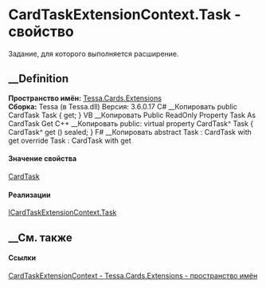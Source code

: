 # CardTaskExtensionContext.Task - свойство
Задание, для которого выполняется расширение.
##  __Definition
 **Пространство имён:** [Tessa.Cards.Extensions](N_Tessa_Cards_Extensions.htm)  
 **Сборка:** Tessa (в Tessa.dll) Версия: 3.6.0.17
C# __Копировать
     public CardTask Task { get; }
VB __Копировать
     Public ReadOnly Property Task As CardTask
    	Get
C++ __Копировать
     public:
    virtual property CardTask^ Task {
    	CardTask^ get () sealed;
    }
F# __Копировать
     abstract Task : CardTask with get
    override Task : CardTask with get
#### Значение свойства
[CardTask](T_Tessa_Cards_CardTask.htm)
#### Реализации
[ICardTaskExtensionContext.Task](P_Tessa_Cards_Extensions_ICardTaskExtensionContext_Task.htm)  
##  __См. также
#### Ссылки
[CardTaskExtensionContext -
](T_Tessa_Cards_Extensions_CardTaskExtensionContext.htm)
[Tessa.Cards.Extensions - пространство имён](N_Tessa_Cards_Extensions.htm)
